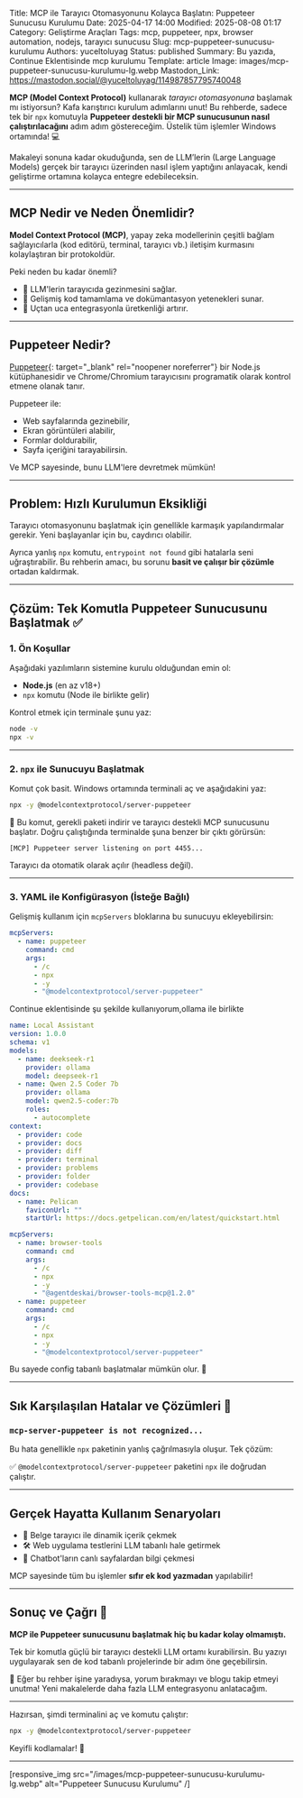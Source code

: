 Title: MCP ile Tarayıcı Otomasyonunu Kolayca Başlatın: Puppeteer Sunucusu Kurulumu
Date: 2025-04-17 14:00
Modified: 2025-08-08 01:17
Category: Geliştirme Araçları
Tags: mcp, puppeteer, npx, browser automation, nodejs, tarayıcı sunucusu
Slug: mcp-puppeteer-sunucusu-kurulumu
Authors: yuceltoluyag
Status: published
Summary: Bu yazıda,  Continue Eklentisinde mcp kurulumu
Template: article
Image: images/mcp-puppeteer-sunucusu-kurulumu-lg.webp
Mastodon_Link: https://mastodon.social/@yuceltoluyag/114987857795740048


**MCP (Model Context Protocol)** kullanarak *tarayıcı otomasyonuna* başlamak mı istiyorsun? Kafa karıştırıcı kurulum adımlarını unut! Bu rehberde, sadece tek bir `npx` komutuyla **Puppeteer destekli bir MCP sunucusunun nasıl çalıştırılacağını** adım adım göstereceğim. Üstelik tüm işlemler Windows ortamında! 💻

Makaleyi sonuna kadar okuduğunda, sen de LLM’lerin (Large Language Models) gerçek bir tarayıcı üzerinden nasıl işlem yaptığını anlayacak, kendi geliştirme ortamına kolayca entegre edebileceksin.

---

## MCP Nedir ve Neden Önemlidir?

**Model Context Protocol (MCP)**, yapay zeka modellerinin çeşitli bağlam sağlayıcılarla (kod editörü, terminal, tarayıcı vb.) iletişim kurmasını kolaylaştıran bir protokoldür.

Peki neden bu kadar önemli?

- 🤖 LLM'lerin tarayıcıda gezinmesini sağlar.
- 🧠 Gelişmiş kod tamamlama ve dokümantasyon yetenekleri sunar.
- 🔧 Uçtan uca entegrasyonla üretkenliği artırır.

---

## Puppeteer Nedir?

[Puppeteer](https://pptr.dev/){: target="_blank" rel="noopener noreferrer"} bir Node.js kütüphanesidir ve Chrome/Chromium tarayıcısını programatik olarak kontrol etmene olanak tanır.

Puppeteer ile:
- Web sayfalarında gezinebilir,
- Ekran görüntüleri alabilir,
- Formlar doldurabilir,
- Sayfa içeriğini tarayabilirsin.

Ve MCP sayesinde, bunu LLM'lere devretmek mümkün!

---

## Problem: Hızlı Kurulumun Eksikliği

Tarayıcı otomasyonunu başlatmak için genellikle karmaşık yapılandırmalar gerekir. Yeni başlayanlar için bu, caydırıcı olabilir.

Ayrıca yanlış `npx` komutu, `entrypoint not found` gibi hatalarla seni uğraştırabilir. Bu rehberin amacı, bu sorunu **basit ve çalışır bir çözümle** ortadan kaldırmak.

---

## Çözüm: Tek Komutla Puppeteer Sunucusunu Başlatmak ✅

### 1. Ön Koşullar

Aşağıdaki yazılımların sistemine kurulu olduğundan emin ol:

- **Node.js** (en az v18+)
- `npx` komutu (Node ile birlikte gelir)

Kontrol etmek için terminale şunu yaz:
```bash
node -v
npx -v
```

---

### 2. `npx` ile Sunucuyu Başlatmak

Komut çok basit. Windows ortamında terminali aç ve aşağıdakini yaz:

```bash
npx -y @modelcontextprotocol/server-puppeteer
```

🚀 Bu komut, gerekli paketi indirir ve tarayıcı destekli MCP sunucusunu başlatır. Doğru çalıştığında terminalde şuna benzer bir çıktı görürsün:

```text
[MCP] Puppeteer server listening on port 4455...
```

Tarayıcı da otomatik olarak açılır (headless değil).

---

### 3. YAML ile Konfigürasyon (İsteğe Bağlı)

Gelişmiş kullanım için `mcpServers` bloklarına bu sunucuyu ekleyebilirsin:

```yaml
mcpServers:
  - name: puppeteer
    command: cmd
    args:
      - /c
      - npx
      - -y
      - "@modelcontextprotocol/server-puppeteer"
```
Continue eklentisinde şu şekilde kullanıyorum,ollama ile birlikte 
```yaml
name: Local Assistant
version: 1.0.0
schema: v1
models:
  - name: deekseek-r1
    provider: ollama
    model: deepseek-r1
  - name: Qwen 2.5 Coder 7b
    provider: ollama
    model: qwen2.5-coder:7b
    roles:
      - autocomplete
context:
  - provider: code
  - provider: docs
  - provider: diff
  - provider: terminal
  - provider: problems
  - provider: folder
  - provider: codebase
docs:
  - name: Pelican
    faviconUrl: ""
    startUrl: https://docs.getpelican.com/en/latest/quickstart.html

mcpServers:
  - name: browser-tools
    command: cmd
    args:
      - /c
      - npx
      - -y
      - "@agentdeskai/browser-tools-mcp@1.2.0"
  - name: puppeteer
    command: cmd
    args:
      - /c
      - npx
      - -y
      - "@modelcontextprotocol/server-puppeteer"

```
Bu sayede config tabanlı başlatmalar mümkün olur. 🔧

---

## Sık Karşılaşılan Hatalar ve Çözümleri 🧯

### `mcp-server-puppeteer is not recognized...`

Bu hata genellikle `npx` paketinin yanlış çağrılmasıyla oluşur. Tek çözüm:

✅ `@modelcontextprotocol/server-puppeteer` paketini `npx` ile doğrudan çalıştır.

---

## Gerçek Hayatta Kullanım Senaryoları

- 📄 Belge tarayıcı ile dinamik içerik çekmek
- 🛠️ Web uygulama testlerini LLM tabanlı hale getirmek
- 💬 Chatbot'ların canlı sayfalardan bilgi çekmesi

MCP sayesinde tüm bu işlemler **sıfır ek kod yazmadan** yapılabilir!

---

## Sonuç ve Çağrı 🎯

**MCP ile Puppeteer sunucusunu başlatmak hiç bu kadar kolay olmamıştı.**

Tek bir komutla güçlü bir tarayıcı destekli LLM ortamı kurabilirsin. Bu yazıyı uygulayarak sen de kod tabanlı projelerinde bir adım öne geçebilirsin.

📣 Eğer bu rehber işine yaradıysa, yorum bırakmayı ve blogu takip etmeyi unutma! Yeni makalelerde daha fazla LLM entegrasyonu anlatacağım.

---

Hazırsan, şimdi terminalini aç ve komutu çalıştır:  
```bash
npx -y @modelcontextprotocol/server-puppeteer
```

Keyifli kodlamalar! 🚀

---

[responsive_img src="/images/mcp-puppeteer-sunucusu-kurulumu-lg.webp" alt="Puppeteer Sunucusu Kurulumu" /]